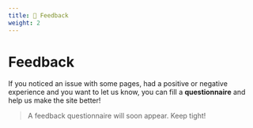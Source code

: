 ```yaml
---
title: 🔄 Feedback
weight: 2
---
```


# Feedback

If you noticed an issue with some pages, had a positive or negative experience and you want to let us know, you can fill a **questionnaire** and help us make the site better!

<blockquote class="book-hint wip">
    <i class="fa-solid fa-screwdriver-wrench" style="color: #FF9F48;"></i>
    A feedback questionnaire will soon appear. Keep tight!
</blockquote>
